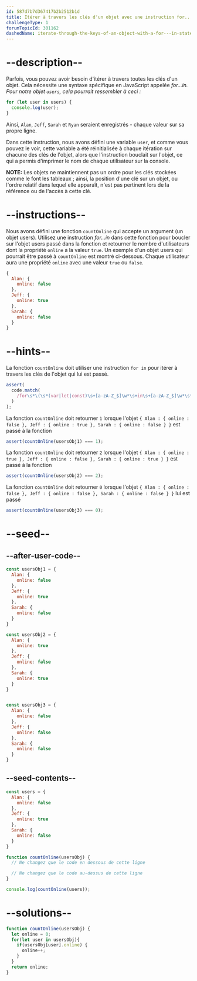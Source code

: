 ```yaml
---
id: 587d7b7d367417b2b2512b1d
title: Itérer à travers les clés d'un objet avec une instruction for...in
challengeType: 1
forumTopicId: 301162
dashedName: iterate-through-the-keys-of-an-object-with-a-for---in-statement
---
```


# --description--

Parfois, vous pouvez avoir besoin d'itérer à travers toutes les clés d'un objet. Cela nécessite une syntaxe spécifique en JavaScript appelée <dfn>for...in<dfn>. Pour notre objet `users`, cela pourrait ressembler à ceci :

```js
for (let user in users) {
  console.log(user);
}
```

Ainsi, `Alan`, `Jeff`, `Sarah` et `Ryan` seraient enregistrés - chaque valeur sur sa propre ligne.

Dans cette instruction, nous avons défini une variable `user`, et comme vous pouvez le voir, cette variable a été réinitialisée à chaque itération sur chacune des clés de l'objet, alors que l'instruction bouclait sur l'objet, ce qui a permis d'imprimer le nom de chaque utilisateur sur la console.

**NOTE:** Les objets ne maintiennent pas un ordre pour les clés stockées comme le font les tableaux ; ainsi, la position d'une clé sur un objet, ou l'ordre relatif dans lequel elle apparaît, n'est pas pertinent lors de la référence ou de l'accès à cette clé.

# --instructions--

Nous avons défini une fonction `countOnline` qui accepte un argument (un objet users). Utilisez une instruction <dfn>for...in</dfn> dans cette fonction pour boucler sur l'objet users passé dans la fonction et retourner le nombre d'utilisateurs dont la propriété `online` a la valeur `true`. Un exemple d'un objet users qui pourrait être passé à `countOnline` est montré ci-dessous. Chaque utilisateur aura une propriété `online` avec une valeur `true` ou `false`.

```js
{
  Alan: {
    online: false
  },
  Jeff: {
    online: true
  },
  Sarah: {
    online: false
  }
}
```

# --hints--

La fonction `countOnline` doit utiliser une instruction `for in` pour itérer à travers les clés de l'objet qui lui est passé.

```js
assert(
  code.match(
    /for\s*\(\s*(var|let|const)\s+[a-zA-Z_$]\w*\s+in\s+[a-zA-Z_$]\w*\s*\)/
  )
);
```

La fonction `countOnline` doit retourner `1` lorsque l'objet `{ Alan : { online : false }, Jeff : { online : true }, Sarah : { online : false } }` est passé à la fonction

```js
assert(countOnline(usersObj1) === 1);
```

La fonction `countOnline` doit retourner `2` lorsque l'objet `{ Alan : { online : true }, Jeff : { online : false }, Sarah : { online : true } }` est passé à la fonction

```js
assert(countOnline(usersObj2) === 2);
```

La fonction `countOnline` doit retourner `0` lorsque l'objet `{ Alan : { online : false }, Jeff : { online : false }, Sarah : { online : false } }` lui est passé

```js
assert(countOnline(usersObj3) === 0);
```

# --seed--

## --after-user-code--

```js
const usersObj1 = {
  Alan: {
    online: false
  },
  Jeff: {
    online: true
  },
  Sarah: {
    online: false
  }
}

const usersObj2 = {
  Alan: {
    online: true
  },
  Jeff: {
    online: false
  },
  Sarah: {
    online: true
  }
}


const usersObj3 = {
  Alan: {
    online: false
  },
  Jeff: {
    online: false
  },
  Sarah: {
    online: false
  }
}
```

## --seed-contents--

```js
const users = {
  Alan: {
    online: false
  },
  Jeff: {
    online: true
  },
  Sarah: {
    online: false
  }
}

function countOnline(usersObj) {
  // Ne changez que le code en dessous de cette ligne

  // Ne changez que le code au-dessus de cette ligne
}

console.log(countOnline(users));
```

# --solutions--

```js
function countOnline(usersObj) {
  let online = 0;
  for(let user in usersObj){
    if(usersObj[user].online) {
      online++;
    }
  }
  return online;
}
```

